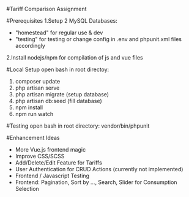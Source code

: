 #Tariff Comparison Assignment

#Prerequisites
1.Setup 2 MySQL Databases:
- "homestead" for regular use & dev
- "testing" for testing
or change config in .env and phpunit.xml files accordingly

2.Install nodejs/npm for compilation of js and vue files

#Local Setup
open bash in root directoy:
1. composer update
2. php artisan serve
3. php artisan migrate (setup database)
4. php artisan db:seed (fill database)
5. npm install
6. npm run watch

#Testing
open bash in root directory:
vendor/bin/phpunit

#Enhancement Ideas
- More Vue.js frontend magic
- Improve CSS/SCSS
- Add/Delete/Edit Feature for Tariffs
- User Authentication for CRUD Actions (currently not implemented)
- Frontend / Javascript Testing
- Frontend: Pagination, Sort by ..., Search, Slider for Consumption Selection